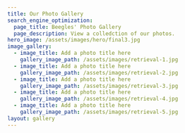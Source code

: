 ```yaml
---
title: Our Photo Gallery
search_engine_optimization:
  page_title: Beegles' Photo Gallery
  page_description: View a colledction of our photos.
hero_image: /assets/images/hero/final3.jpg
image_gallery:
  - image_title: Add a photo title here
    gallery_image_path: /assets/images/retrieval-1.jpg
  - image_title: Add a photo title here
    gallery_image_path: /assets/images/retrieval-2.jpg
  - image_title: Add a photo title here
    gallery_image_path: /assets/images/retrieval-3.jpg
  - image_title: Add a photo title here
    gallery_image_path: /assets/images/retrieval-4.jpg
  - image_title: Add a photo title here
    gallery_image_path: /assets/images/retrieval-5.jpg
layout: gallery
---
```


